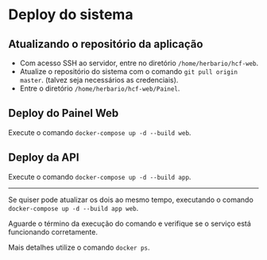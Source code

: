 # Deploy do sistema


## Atualizando o repositório da aplicação

* Com acesso SSH ao servidor, entre no diretório `/home/herbario/hcf-web`.
* Atualize o repositório do sistema com o comando `git pull origin master`. (talvez seja necessários as credenciais).
* Entre o diretório `/home/herbario/hcf-web/Painel`.


## Deploy do Painel Web

Execute o comando `docker-compose up -d --build web`.

## Deploy da API

Execute o comando `docker-compose up -d --build app`.

---

Se quiser pode atualizar os dois ao mesmo tempo, executando o comando `docker-compose up -d --build app web`.

Aguarde o término da execução do comando e verifique se o serviço está funcionando corretamente.

Mais detalhes utilize o comando `docker ps`.
